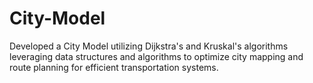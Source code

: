 # City-Model
Developed a City Model utilizing Dijkstra's and Kruskal's algorithms leveraging data structures and algorithms to optimize city mapping and route planning for efficient transportation systems. 
